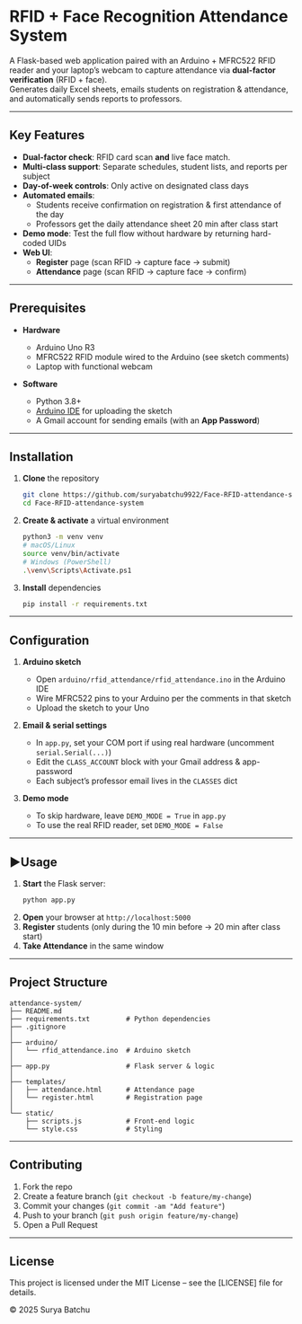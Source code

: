 # RFID + Face Recognition Attendance System

A Flask-based web application paired with an Arduino + MFRC522 RFID reader and your laptop’s webcam to capture attendance via **dual-factor verification** (RFID + face).  
Generates daily Excel sheets, emails students on registration & attendance, and automatically sends reports to professors.

---

## Key Features

- **Dual-factor check**: RFID card scan **and** live face match.  
- **Multi-class support**: Separate schedules, student lists, and reports per subject  
- **Day-of-week controls**: Only active on designated class days  
- **Automated emails**:  
  - Students receive confirmation on registration & first attendance of the day  
  - Professors get the daily attendance sheet 20 min after class start  
- **Demo mode**: Test the full flow without hardware by returning hard-coded UIDs  
- **Web UI**:  
  - **Register** page (scan RFID → capture face → submit)  
  - **Attendance** page (scan RFID → capture face → confirm)  

---

## Prerequisites

- **Hardware**  
  - Arduino Uno R3  
  - MFRC522 RFID module wired to the Arduino (see sketch comments)  
  - Laptop with functional webcam  

- **Software**  
  - Python 3.8+  
  - [Arduino IDE](https://www.arduino.cc/en/software) for uploading the sketch  
  - A Gmail account for sending emails (with an **App Password**)  

---

## Installation

1. **Clone** the repository  
   ```bash
   git clone https://github.com/suryabatchu9922/Face-RFID-attendance-system.git
   cd Face-RFID-attendance-system
   ```
2. **Create & activate** a virtual environment  
   ```bash
   python3 -m venv venv
   # macOS/Linux
   source venv/bin/activate
   # Windows (PowerShell)
   .\venv\Scripts\Activate.ps1
   ```
3. **Install** dependencies  
   ```bash
   pip install -r requirements.txt
   ```

---

## Configuration

1. **Arduino sketch**  
   - Open `arduino/rfid_attendance/rfid_attendance.ino` in the Arduino IDE  
   - Wire MFRC522 pins to your Arduino per the comments in that sketch  
   - Upload the sketch to your Uno  

2. **Email & serial settings**  
   - In `app.py`, set your COM port if using real hardware (uncomment `serial.Serial(...)`)  
   - Edit the `CLASS_ACCOUNT` block with your Gmail address & app-password  
   - Each subject’s professor email lives in the `CLASSES` dict  

3. **Demo mode**  
   - To skip hardware, leave `DEMO_MODE = True` in `app.py`  
   - To use the real RFID reader, set `DEMO_MODE = False`  

---

## ▶Usage

1. **Start** the Flask server:  
   ```bash
   python app.py
   ```
2. **Open** your browser at `http://localhost:5000`  
3. **Register** students (only during the 10 min before → 20 min after class start)  
4. **Take Attendance** in the same window  

---

## Project Structure

```
attendance-system/
├── README.md
├── requirements.txt         # Python dependencies
├── .gitignore
│
├── arduino/
│   └── rfid_attendance.ino  # Arduino sketch
│
├── app.py                   # Flask server & logic
│
├── templates/
│   ├── attendance.html      # Attendance page
│   └── register.html        # Registration page
│
└── static/
    ├── scripts.js           # Front-end logic
    └── style.css            # Styling
```

---

## Contributing

1. Fork the repo  
2. Create a feature branch (`git checkout -b feature/my-change`)  
3. Commit your changes (`git commit -am "Add feature"`)  
4. Push to your branch (`git push origin feature/my-change`)  
5. Open a Pull Request  

---

## License

This project is licensed under the MIT License – see the [LICENSE] file for details.

© 2025 Surya Batchu

